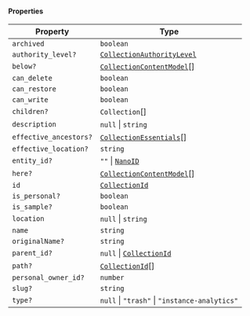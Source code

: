 #### Properties

| Property                                                | Type                                                                       |
| ------------------------------------------------------- | -------------------------------------------------------------------------- |
| <a id="archived"></a> `archived`                        | `boolean`                                                                  |
| <a id="authority_level"></a> `authority_level?`         | [`CollectionAuthorityLevel`](./generated/html/CollectionAuthorityLevel.md) |
| <a id="below"></a> `below?`                             | [`CollectionContentModel`](./generated/html/CollectionContentModel.md)\[]  |
| <a id="can_delete"></a> `can_delete`                    | `boolean`                                                                  |
| <a id="can_restore"></a> `can_restore`                  | `boolean`                                                                  |
| <a id="can_write"></a> `can_write`                      | `boolean`                                                                  |
| <a id="children"></a> `children?`                       | `Collection`\[]                                                            |
| <a id="description"></a> `description`                  | `null` \| `string`                                                         |
| <a id="effective_ancestors"></a> `effective_ancestors?` | [`CollectionEssentials`](./generated/html/CollectionEssentials.md)\[]      |
| <a id="effective_location"></a> `effective_location?`   | `string`                                                                   |
| <a id="entity_id"></a> `entity_id?`                     | `""` \| [`NanoID`](./generated/html/NanoID.md)                             |
| <a id="here"></a> `here?`                               | [`CollectionContentModel`](./generated/html/CollectionContentModel.md)\[]  |
| <a id="id"></a> `id`                                    | [`CollectionId`](./generated/html/CollectionId.md)                         |
| <a id="is_personal"></a> `is_personal?`                 | `boolean`                                                                  |
| <a id="is_sample"></a> `is_sample?`                     | `boolean`                                                                  |
| <a id="location"></a> `location`                        | `null` \| `string`                                                         |
| <a id="name"></a> `name`                                | `string`                                                                   |
| <a id="originalname"></a> `originalName?`               | `string`                                                                   |
| <a id="parent_id"></a> `parent_id?`                     | `null` \| [`CollectionId`](./generated/html/CollectionId.md)               |
| <a id="path"></a> `path?`                               | [`CollectionId`](./generated/html/CollectionId.md)\[]                      |
| <a id="personal_owner_id"></a> `personal_owner_id?`     | `number`                                                                   |
| <a id="slug"></a> `slug?`                               | `string`                                                                   |
| <a id="type"></a> `type?`                               | `null` \| `"trash"` \| `"instance-analytics"`                              |
